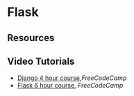 # Flask

## Resources

## Video Tutorials

- [Django 4 hour course](https://youtu.be/F5mRW0jo-U4),_FreeCodeCamp_
- [Flask 6 hour course](https://youtu.be/Qr4QMBUPxWo), _FreeCodeCamp_
